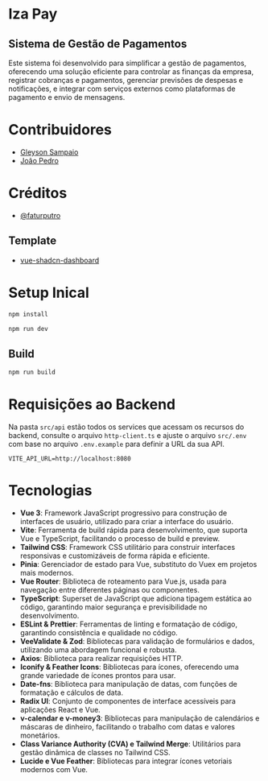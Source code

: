 # Iza Pay

## Sistema de Gestão de Pagamentos

Este sistema foi desenvolvido para simplificar a gestão de pagamentos, oferecendo uma solução eficiente para controlar as finanças da empresa, registrar cobranças e pagamentos, gerenciar previsões de despesas e notificações, e integrar com serviços externos como plataformas de pagamento e envio de mensagens.

# Contribuidores

- [Gleyson Sampaio](https://github.com/glysns)
- [João Pedro](https://github.com/jotape-exe)

# Créditos
- [@faturputro](https://github.com/faturputro)

## Template
- [vue-shadcn-dashboard](https://github.com/faturputro/vue-shadcn-dashboard)

# Setup Inical

``` bash
npm install
```

```bash
npm run dev
```

## Build
```bash
npm run build
```

# Requisições ao Backend

Na pasta `src/api` estão todos os services que acessam os recursos do backend, consulte o arquivo `http-client.ts` e ajuste o arquivo `src/.env` com base no arquivo `.env.example` para definir a URL da sua API.

```
VITE_API_URL=http://localhost:8080
``` 

# Tecnologias

- **Vue 3**: Framework JavaScript progressivo para construção de interfaces de usuário, utilizado para criar a interface do usuário.
- **Vite**: Ferramenta de build rápida para desenvolvimento, que suporta Vue e TypeScript, facilitando o processo de build e preview.
- **Tailwind CSS**: Framework CSS utilitário para construir interfaces responsivas e customizáveis de forma rápida e eficiente.
- **Pinia**: Gerenciador de estado para Vue, substituto do Vuex em projetos mais modernos.
- **Vue Router**: Biblioteca de roteamento para Vue.js, usada para navegação entre diferentes páginas ou componentes.
- **TypeScript**: Superset de JavaScript que adiciona tipagem estática ao código, garantindo maior segurança e previsibilidade no desenvolvimento.
- **ESLint & Prettier**: Ferramentas de linting e formatação de código, garantindo consistência e qualidade no código.
- **VeeValidate & Zod**: Bibliotecas para validação de formulários e dados, utilizando uma abordagem funcional e robusta.
- **Axios**: Biblioteca para realizar requisições HTTP.
- **Iconify & Feather Icons**: Bibliotecas para ícones, oferecendo uma grande variedade de ícones prontos para usar.
- **Date-fns**: Biblioteca para manipulação de datas, com funções de formatação e cálculos de data.
- **Radix UI**: Conjunto de componentes de interface acessíveis para aplicações React e Vue.
- **v-calendar e v-money3**: Bibliotecas para manipulação de calendários e máscaras de dinheiro, facilitando o trabalho com datas e valores monetários.
- **Class Variance Authority (CVA) e Tailwind Merge**: Utilitários para gestão dinâmica de classes no Tailwind CSS.
- **Lucide e Vue Feather**: Bibliotecas para integrar ícones vetoriais modernos com Vue.
